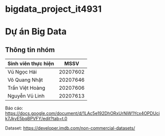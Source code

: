 # bigdata_project_it4931

# Dự án Big Data

## Thông tin nhóm

| Sinh viên thực hiện             | MSSV       |
|----------------------------------|------------|
| Vũ Ngọc Hải                      | 20207602   |
| Võ Quang Nhật                     | 20207646   |
| Trần Việt Hoàng                   | 20207606   |
| Nguyễn Vũ Linh                    | 20207613   |

Báo cáo: https://docs.google.com/document/d/1LAc5e192DhORxUrNiW1Ycx4OPDUcik7JkyE5bqBPVFY/edit?tab=t.0

Dataset: https://developer.imdb.com/non-commercial-datasets/
